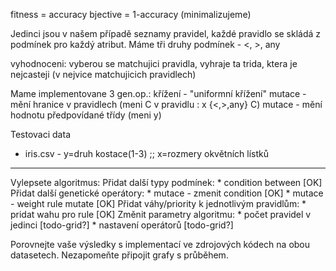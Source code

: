 fitness = accuracy
bjective = 1-accuracy (minimalizujeme)

Jedinci jsou v našem případě seznamy pravidel, každé pravidlo se skládá z podmínek pro každý atribut.
Máme tři druhy podmínek -  <, >, any

vyhodnoceni: vyberou se matchujici pravidla, vyhraje ta trida, ktera je nejcasteji (v nejvice matchujicich pravidlech)

Mame implementovane 3 gen.op.:
    křížení - "uniformní křížení"
    mutace - mění hranice v pravidlech (meni C v pravidlu :  x {<,>,any} C)
    mutace -  mění hodnotu předpovídané třídy (meni y)


Testovaci data
- iris.csv - y=druh kostace(1-3) ;;  x=rozmery okvětních lístků
------------------------------------------------------

Vylepsete algoritmus:
    Přidat další typy podmínek:
        * condition between [OK]
    Přidat další genetické operátory:
        * mutace - zmenit condition [OK]
        * mutace - weight rule mutate [OK]
    Přidat váhy/priority k jednotlivým pravidlům:
        * pridat wahu pro rule [OK]
    Změnit parametry algoritmu:
        * počet pravidel v jedinci [todo-grid?]
        * nastavení operátorů      [todo-grid?]

Porovnejte vaše výsledky s implementací ve zdrojových kódech na obou datasetech.
Nezapomeňte připojit grafy s průběhem.
